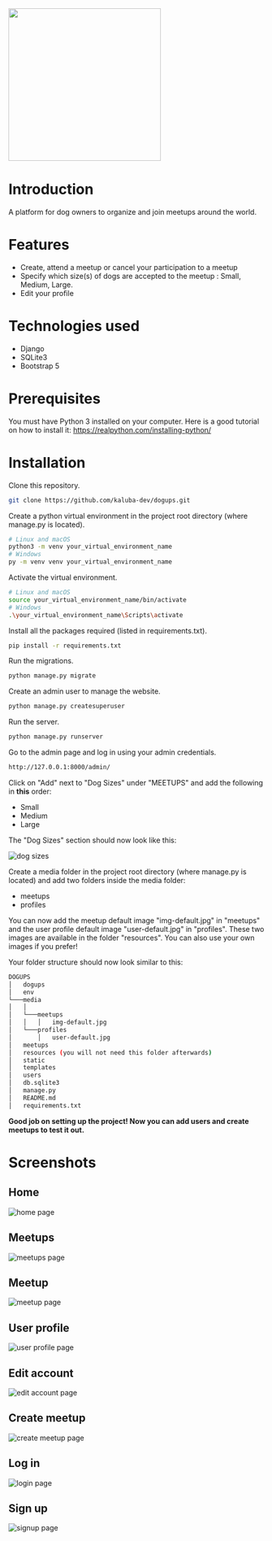<img src="resources/dogups.png" width="300" height="300">

# Introduction

A platform for dog owners to organize and join meetups around the world.

# Features

- Create, attend a meetup or cancel your participation to a meetup
- Specify which size(s) of dogs are accepted to the meetup : Small, Medium, Large.
- Edit your profile

# Technologies used

- Django
- SQLite3
- Bootstrap 5

# Prerequisites

You must have Python 3 installed on your computer. Here is a good tutorial on how to install it:
https://realpython.com/installing-python/

# Installation

Clone this repository.
```bash
git clone https://github.com/kaluba-dev/dogups.git
```
Create a python virtual environment in the project root directory (where manage.py is located).
```bash
# Linux and macOS
python3 -m venv your_virtual_environment_name
# Windows
py -m venv venv your_virtual_environment_name
```
Activate the virtual environment.
```bash
# Linux and macOS
source your_virtual_environment_name/bin/activate
# Windows
.\your_virtual_environment_name\Scripts\activate
```
Install all the packages required (listed in requirements.txt).
```bash
pip install -r requirements.txt
```
Run the migrations.
```bash
python manage.py migrate
```
Create an admin user to manage the website.
```bash
python manage.py createsuperuser
```
Run the server.
```bash
python manage.py runserver
```
Go to the admin page and log in using your admin credentials.
```bash
http://127.0.0.1:8000/admin/
```
Click on "Add" next to "Dog Sizes" under "MEETUPS" and add the following in **this** order:
- Small
- Medium
- Large

The "Dog Sizes" section should now look like this:

![dog sizes](resources/dogsizes.png)

Create a media folder in the project root directory (where manage.py is located) and add two folders inside the media folder: 
- meetups
- profiles

You can now add the meetup default image "img-default.jpg" in "meetups" and the user profile default image "user-default.jpg" in "profiles". These two images are available in the folder "resources". You can also use your own images if you prefer!

Your folder structure should now look similar to this:
```bash
DOGUPS
│   dogups
│   env
└───media
│   │
│   └───meetups
│   │   │   img-default.jpg
│   └───profiles
│       │   user-default.jpg
│   meetups
│   resources (you will not need this folder afterwards)
│   static
│   templates
│   users
│   db.sqlite3
│   manage.py
│   README.md
│   requirements.txt
```

**Good job on setting up the project! Now you can add users and create meetups to test it out.**


# Screenshots

## Home

![home page](resources/index.png)

## Meetups

![meetups page](resources/meetups.png)

## Meetup

![meetup page](resources/meetup-page.png)

## User profile

![user profile page](resources/user-page.png)

## Edit account

![edit account page](resources/edit-account.png)

## Create meetup

![create meetup page](resources/create-meetup.png)

## Log in 

![login page](resources/login.png)

## Sign up

![signup page](resources/signup.png)

